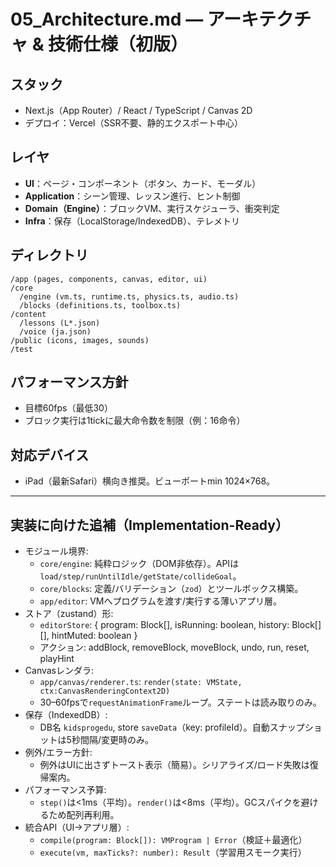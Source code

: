 # 05_Architecture.md — アーキテクチャ & 技術仕様（初版）

## スタック
- Next.js（App Router）/ React / TypeScript / Canvas 2D
- デプロイ：Vercel（SSR不要、静的エクスポート中心）

## レイヤ
- **UI**：ページ・コンポーネント（ボタン、カード、モーダル）
- **Application**：シーン管理、レッスン進行、ヒント制御
- **Domain（Engine）**：ブロックVM、実行スケジューラ、衝突判定
- **Infra**：保存（LocalStorage/IndexedDB）、テレメトリ

## ディレクトリ
```
/app (pages, components, canvas, editor, ui)
/core
  /engine (vm.ts, runtime.ts, physics.ts, audio.ts)
  /blocks (definitions.ts, toolbox.ts)
/content
  /lessons (L*.json)
  /voice (ja.json)
/public (icons, images, sounds)
/test
```

## パフォーマンス方針
- 目標60fps（最低30）
- ブロック実行は1tickに最大命令数を制限（例：16命令）

## 対応デバイス
- iPad（最新Safari）横向き推奨。ビューポートmin 1024×768。

---

## 実装に向けた追補（Implementation-Ready）

- モジュール境界:
  - `core/engine`: 純粋ロジック（DOM非依存）。APIは`load/step/runUntilIdle/getState/collideGoal`。
  - `core/blocks`: 定義/バリデーション（`zod`）とツールボックス構築。
  - `app/editor`: VMへプログラムを渡す/実行する薄いアプリ層。
- ストア（zustand）形:
  - `editorStore`: { program: Block[], isRunning: boolean, history: Block[][], hintMuted: boolean }
  - アクション: addBlock, removeBlock, moveBlock, undo, run, reset, playHint
- Canvasレンダラ:
  - `app/canvas/renderer.ts`: `render(state: VMState, ctx:CanvasRenderingContext2D)`
  - 30–60fpsで`requestAnimationFrame`ループ。ステートは読み取りのみ。
- 保存（IndexedDB）:
  - DB名 `kidsprogedu`, store `saveData`（key: profileId）。自動スナップショットは5秒間隔/変更時のみ。
- 例外/エラー方針:
  - 例外はUIに出さずトースト表示（簡易）。シリアライズ/ロード失敗は復帰案内。
- パフォーマンス予算:
  - `step()`は<1ms（平均）。`render()`は<8ms（平均）。GCスパイクを避けるため配列再利用。
- 統合API（UI→アプリ層）:
  - `compile(program: Block[]): VMProgram | Error`（検証＋最適化）
  - `execute(vm, maxTicks?: number): Result`（学習用スモーク実行）
